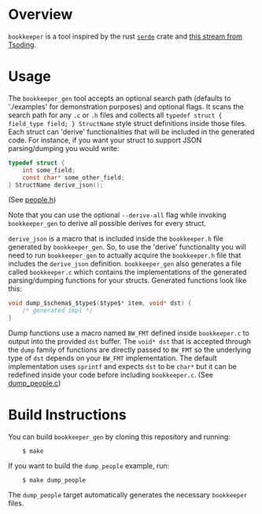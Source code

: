 # Overview
`bookkeeper` is a tool inspired by the rust [`serde`](https://serde.rs/) crate and [this stream from Tsoding](https://youtu.be/hnM6aSpWJ8c?si=7WqJW0dy8oaJtdmm).

# Usage
The `bookkeeper_gen` tool accepts an optional search path (defaults to './examples' for demonstration purposes) and optional flags. It scans the search path for any `.c` or `.h` files and collects all `typedef struct { field_type field; } StructName` style struct definitions inside those files. Each struct can 'derive' functionalities that will be included in the generated code. For instance, if you want your struct to support JSON parsing/dumping you would write:

```c
typedef struct {
    int some_field;
    const char* some_other_field;
} StructName derive_json();
```
(See [people.h](https://github.com/serd223/bookkeeper/blob/master/examples/people.h))

Note that you can use the optional `--derive-all` flag while invoking `bookkeeper_gen` to derive all possible derives for every struct.

`derive_json` is a macro that is included inside the `bookkeeper.h` file generated by `bookkeeper_gen`. So, to use the 'derive' functionality you will need to run `bookkeeper_gen` to actually acquire the `bookkeeper.h` file that includes the `derive_json` definition. `bookkeeper_gen` also generates a file called `bookkeeper.c` which contains the implementations of the generated parsing/dumping functions for your structs. Generated functions look like this:
```c
void dump_$schema$_$type$($type$* item, void* dst) {
    /* generated impl */
}
```
Dump functions use a macro named `BW_FMT` defined inside `bookkeeper.c` to output into the provided `dst` buffer. The `void* dst` that is accepted through the `dump` family of functions are directly passed to `BW_FMT` so the underlying type of `dst` depends on your `BW_FMT` implementation. The default implementation uses `sprintf` and expects `dst` to be `char*` but it can be redefined inside your code before including `bookkeeper.c`. (See [dump_people.c](https://github.com/serd223/bookkeeper/blob/master/examples/dump_people.c))

# Build Instructions
You can build `bookkeeper_gen` by cloning this repository and running:
```console
    $ make
```

If you want to build the `dump_people` example, run:
```console
    $ make dump_people
```
The `dump_people` target automatically generates the necessary `bookkeeper` files.
